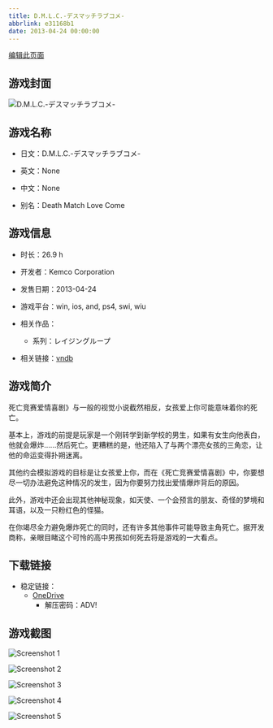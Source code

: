 ```yaml
---
title: D.M.L.C.-デスマッチラブコメ-
abbrlink: e31168b1
date: 2013-04-24 00:00:00
---
```

[编辑此页面](https://github.com/ACG-3/ADV3-source/blob/main/source/_posts/games/D.M.L.C.-%E3%83%87%E3%82%B9%E3%83%9E%E3%83%83%E3%83%81%E3%83%A9%E3%83%96%E3%82%B3%E3%83%A1-.md)

## 游戏封面

![D.M.L.C.-デスマッチラブコメ-](https://pan.timero.xyz/d/onedrive/img_lib_001/D.M.L.C.-%E3%83%87%E3%82%B9%E3%83%9E%E3%83%83%E3%83%81%E3%83%A9%E3%83%96%E3%82%B3%E3%83%A1-_cover.avif)


## 游戏名称

- 日文：D.M.L.C.-デスマッチラブコメ-
- 英文：None
- 中文：None

- 别名：Death Match Love Come


## 游戏信息

- 时长：26.9 h
- 开发者：Kemco Corporation
- 发售日期：2013-04-24
- 游戏平台：win, ios, and, ps4, swi, wiu
- 相关作品：
   - 系列：レイジングループ

- 相关链接：[vndb](https://vndb.org/v15053)


## 游戏简介

死亡竞赛爱情喜剧》与一般的视觉小说截然相反，女孩爱上你可能意味着你的死亡。

基本上，游戏的前提是玩家是一个刚转学到新学校的男生，如果有女生向他表白，他就会爆炸......然后死亡。更糟糕的是，他还陷入了与两个漂亮女孩的三角恋，让他的命运变得扑朔迷离。

其他约会模拟游戏的目标是让女孩爱上你，而在《死亡竞赛爱情喜剧》中，你要想尽一切办法避免这种情况的发生，因为你要努力找出爱情爆炸背后的原因。

此外，游戏中还会出现其他神秘现象，如天使、一个会预言的朋友、奇怪的梦境和耳语，以及一只粉红色的怪猫。

在你竭尽全力避免爆炸死亡的同时，还有许多其他事件可能导致主角死亡。据开发商称，亲眼目睹这个可怜的高中男孩如何死去将是游戏的一大看点。




## 下载链接

- 稳定链接：
    - [OneDrive](https://pan.timero.xyz/onedrive/adv_lib_001/D.M.L.C.-%E3%83%87%E3%82%B9%E3%83%9E%E3%83%83%E3%83%81%E3%83%A9%E3%83%96%E3%82%B3%E3%83%A1-)
        - 解压密码：ADV!



## 游戏截图


![Screenshot 1](https://pan.timero.xyz/d/onedrive/img_lib_001/D.M.L.C.-%E3%83%87%E3%82%B9%E3%83%9E%E3%83%83%E3%83%81%E3%83%A9%E3%83%96%E3%82%B3%E3%83%A1-_Screenshot_1.avif)

![Screenshot 2](https://pan.timero.xyz/d/onedrive/img_lib_001/D.M.L.C.-%E3%83%87%E3%82%B9%E3%83%9E%E3%83%83%E3%83%81%E3%83%A9%E3%83%96%E3%82%B3%E3%83%A1-_Screenshot_2.avif)

![Screenshot 3](https://pan.timero.xyz/d/onedrive/img_lib_001/D.M.L.C.-%E3%83%87%E3%82%B9%E3%83%9E%E3%83%83%E3%83%81%E3%83%A9%E3%83%96%E3%82%B3%E3%83%A1-_Screenshot_3.avif)

![Screenshot 4](https://pan.timero.xyz/d/onedrive/img_lib_001/D.M.L.C.-%E3%83%87%E3%82%B9%E3%83%9E%E3%83%83%E3%83%81%E3%83%A9%E3%83%96%E3%82%B3%E3%83%A1-_Screenshot_4.avif)

![Screenshot 5](https://pan.timero.xyz/d/onedrive/img_lib_001/D.M.L.C.-%E3%83%87%E3%82%B9%E3%83%9E%E3%83%83%E3%83%81%E3%83%A9%E3%83%96%E3%82%B3%E3%83%A1-_Screenshot_5.avif)

